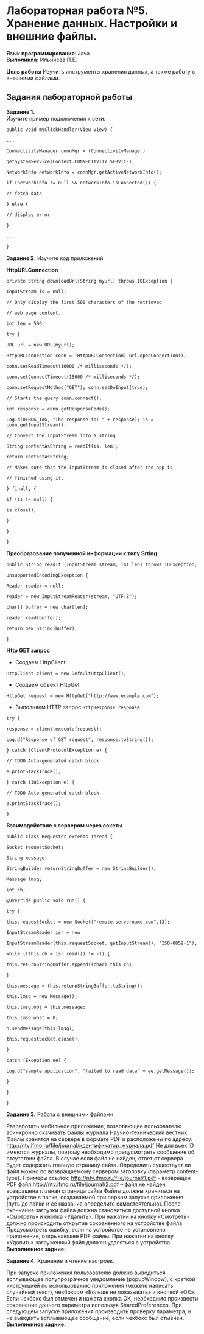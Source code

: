 # Лабораторная работа №5. Хранение данных. Настройки и внешние файлы.
**Язык программирования**: Java  
**Выполнила**: Ильичева П.Е.

**Цель работы**
Изучить инструменты хранения данных, а также работу с внешними 
файлами. 

## Задания лабораторной работы 
**Задание 1.**  
Изучите пример подключения к сети. 

`public void myClickHandler(View view) {` 

`...` 

`ConnectivityManager connMgr = (ConnectivityManager)` 

`getSystemService(Context.CONNECTIVITY_SERVICE);` 

`NetworkInfo networkInfo = connMgr.getActiveNetworkInfo();`

`if (networkInfo != null && networkInfo.isConnected()) {`

`// fetch data` 

`} else {`

`// display error` 

`}`

`...` 

`}`

**Задание 2.**
Изучите код приложений 

**HttpURLConnection**

`private String downloadUrl(String myurl) throws IOException {`

`InputStream is = null;`

`// Only display the first 500 characters of the retrieved` 

`// web page content.` 

`int len = 500;` 

`try {`

`URL url = new URL(myurl);` 

`HttpURLConnection conn = (HttpURLConnection) url.openConnection();`

`conn.setReadTimeout(10000 /* milliseconds */);` 

`conn.setConnectTimeout(15000 /* milliseconds */);` 

`conn.setRequestMethod("GET"); conn.setDoInput(true);`

`// Starts the query conn.connect();` 

`int response = conn.getResponseCode();` 

`Log.d(DEBUG_TAG, "The response is: " + response); is = conn.getInputStream();` 

`// Convert the InputStream into a string` 

`String contentAsString = readIt(is, len);` 

`return contentAsString;` 

`// Makes sure that the InputStream is closed after the app is` 

`// finished using it.` 

`} finally {`

`if (is != null) {` 

`is.close();` 

`}` 

`}` 

`}`

**Преобразование полученной информации к типу Srting**

`public String readIt (InputStream stream, int len) throws IOException,` 

`UnsupportedEncodingException {` 

`Reader reader = null; `

`reader = new InputStreamReader(stream, "UTF-8");` 

`char[] buffer = new char[len];`

`reader.read(buffer);`

`return new String(buffer);` 

`}`

**Http GET запрос**

- Создаем HttpClient 

`HttpClient client = new DefaultHttpClient();` 

- Создаем объект HttpGet 

`HttpGet request = new HttpGet("http://www.example.com");` 

- Выполняем HTTP запрос 
`HttpResponse response;`

`try {` 

`response = client.execute(request);` 

`Log.d("Response of GET request", response.toString());` 

`} catch (ClientProtocolException e) {` 

`// TODO Auto-generated catch block` 

`e.printStackTrace();` 

`} catch (IOException e) {`

`// TODO Auto-generated catch block` 

`e.printStackTrace();` 

`}` 

**Взаимодействие с сервером через сокеты**

`public class Requester extends Thread {` 

`Socket requestSocket;` 

`String message;` 

`StringBuilder returnStringBuffer = new StringBuilder();` 

`Message lmsg;` 

`int ch;` 

`@Override public void run() {` 

`try {` 

`this.requestSocket = new Socket("remote.servername.com",13);` 

`InputStreamReader isr = new` 

`InputStreamReader(this.requestSocket. getInputStream(), "ISO-8859-1");` 

`while ((this.ch = isr.read()) != -1) {` 

`this.returnStringBuffer.append((char) this.ch);` 

`}` 

`this.message = this.returnStringBuffer.toString();` 

`this.lmsg = new Message();` 

`this.lmsg.obj = this.message;` 

`this.lmsg.what = 0;` 

`h.sendMessage(this.lmsg);` 

`this.requestSocket.close();` 

`}` 

`catch (Exception ee) {` 

`Log.d("sample application", "failed to read data" + ee.getMessage());` 

`}` 

`}` 

`}`

**Задание 3.** Работа с внешними файлами.

Разработать мобильное приложение, позволяющее пользователю асинхронно скачивать файлы журнала Научно-технический вестник. 
Файлы хранятся на сервере в формате PDF и расположены по адресу: http://ntv.ifmo.ru/file/journal/идентификатор_журнала.pdf 
Не для всех ID имеются журналы, поэтому необходимо предусмотреть сообщение об отсутствии файла. В случае если файл не найден, 
ответ от сервера будет содержать главную страницу сайта. 
Определить существует ли файл можно по возвращаемому сервером заголовку (параметр content-type). 
Примеры ссылок: 
http://ntv.ifmo.ru/file/journal/1.pdf – возвращен PDF файл 
http://ntv.ifmo.ru/file/journal/2.pdf – файл не найден, возвращена главная страница сайта 
Файлы должны храниться на устройстве в папке, создаваемой при первом запуске приложения (путь до папки и ее название определите самостоятельно). 
После окончания загрузки файла должна становиться доступной кнопка «Смотреть» и кнопка «Удалить». 
При нажатии на кнопку «Смотреть» должно происходить открытие сохраненного на устройстве файла.
Предусмотреть ошибку, если на устройстве не установлено приложение, открывающее PDF файлы. 
При нажатии на кнопку «Удалить» загруженный файл должен удаляться с устройства.
**Выполненное задние:**

**Задание 4.** Хранение и чтение настроек.

При запуске приложения пользователю должно выводиться всплывающее полупрозрачное уведомление (popupWindow),
с краткой инструкцией по использованию приложения (можете написать случайный текст),
чекбоксом «Больше не показывать» и кнопкой «ОК».
Если чекбокс был отмечен и нажата кнопка ОК, необходимо произвести сохранение данного параметра используя SharedPreferences.
При следующем запуске приложения производить проверку параметра, и не выводить всплывающее сообщение, если чекбокс был отмечен.
**Выполненное задние:**


